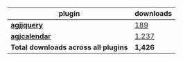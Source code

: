 plugin|downloads
------|----------
[**agjjquery**](https://www.npmjs.com/package/agjjquery)|[189](https://www.npmjs.com/package/agjjquery)
[**agjcalendar**](https://www.npmjs.com/package/agjcalendar)|[1,237](https://www.npmjs.com/package/agjcalendar)
**Total downloads across all plugins**|**1,426**
